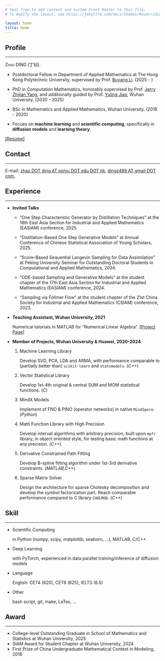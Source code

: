```yaml
---
# Feel free to add content and custom Front Matter to this file.
# To modify the layout, see https://jekyllrb.com/docs/themes/#overriding-theme-defaults

layout: home
title: Home
---
```


## Profile
---
<span style="font-variant:small-caps;">Zhao DING</span> (丁钊). 

- Postdoctoral Fellow in Department of Applied Mathematics at The Hong Kong Polytechnic University, supervised by Prof. [Buyang Li](https://www.polyu.edu.hk/ama/profile/byli/). (2025 - )

- PhD in Computation Mathematics, honorably supervised by Prof. [Jerry Zhijian Yang](https://imai.whu.edu.cn/info/1031/2141.htm), and additionally guided by Prof. [Yuling Jiao](https://jszy.whu.edu.cn/jiaoyuling/en/index.htm), Wuhan University. (2020 - 2025)

- BSc in Mathematics and Applied Mathematics, Wuhan University. (2016 - 2020)

- Focues on **machine learning** and **scientific computing**, specifically in **diffusion models** and **learning theory**.

[[Resume]](assets/resume/resume_en.pdf) 

## Contact
---
E-mail: [zhao DOT ding AT polyu DOT edu DOT hk](mailto:zhao.ding@polyu.edu.hk), [dingz489 AT gmail DOT com](mailto:dingz489@gmail.com),

<!-- Phone: +86 157 2701 5212 -->

<!-- ## Recent Work
---
Working on new **one-step** generation scheme derived from diffusion models, exploiting the deterministic nature of ODE, achieving SOTA results among methods of the same kind. Participated in algorithm design and numerical implementation. [Post](post/generative-ode-flow).
 -->

## Experience
---
- **Invited Talks**

	- “One Step Characteristic Generator by Distillation Techniques” at the 18th East Asia Section for Industrial and Applied Mathematics (EASIAM) conference, 2025.

	- “Distillation-Based One Step Generative Models” at Annual Conference of Chinese Statistical Association of Young Scholars, 2025.

	- “Score-Based Sequential Langevin Sampling for Data Assimilation” at Peking University Seminar for Outstanding Doctoral Students in Computational and Applied Mathematics, 2024.

	- “ODE-based Sampling and Generative Models” at the student chapter of the 17th East Asia Section for Industrial and Applied Mathematics (EASIAM) conference, 2024.

	- “Sampling via Föllmer Flow” at the student chapter of the 21st China Society for Industrial and Applied Mathematics (CSIAM) conference, 2023.

- **Teaching Assistant, Wuhan University, 2021**

	Numerical tutorials in MATLAB for “Numerical Linear Algebra”. [[Project Page]](https://github.com/burning489/2021_autumn_numerical_linear_algebra)

- **Member of Projects, Wuhan University & Huawei, 2020-2024**

	1. Machine Learning Library

		Develop SVD, PCA, LDA and ARMA, with performance comparable to (partially better than) `scikit-learn` and `statsmodels`. (*C++*)

	2. Vector Statistical Library

		Develop 1st-4th original & central SUM and MOM statistical functions. (*C*)

	3. MindX Models

		Implement of FNO & PINO (operator networks) in native `MindSpore`. (*Python*)

	4. Math Function Library with High Precision

		Develop interval algorithms with arbitrary precision, built upon `mpfr` library, in object oriented style, for testing basic math functions at any precision. (*C++*)

	5. Derivative Constrained Path Fitting

		Develop B-spline fitting algorithm under 1st-3rd derivative constraints. (*MATLAB,C++*)

	6. Sparse Matrix Solver

		Design the architecture for sparse Cholesky decomposition and develop the symbol factorization part. Reach comparable performance compared to C library `CHOLMOD`. (*C++*)

## Skill
---
- Scientific Computing

	in Python (numpy, scipy, matplotlib, seaborn, ...), MATLAB, C/C++

- Deep Learning

	with PyTorch, experienced in data parallel training/inference of diffusion models

- Language

	English: CET4 (620), CET6 (625), IELTS (6.5)

- Other

	bash script, git, make, LaTex, ...

## Award
---
- College-level Outstanding Graduate in School of Mathematics and Statistics at Wuhan University, 2025
- SIAM Award for Student Chapter at Wuhan University, 2024
- First Prize of China Undergraduate Mathematical Contest in Modeling, 2018


